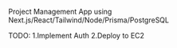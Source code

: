 Project Management App using Next.js/React/Tailwind/Node/Prisma/PostgreSQL

TODO: 
    1.Implement Auth
    2.Deploy to EC2
